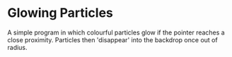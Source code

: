 # Glowing Particles
A simple program in which colourful particles glow if the pointer reaches a close proximity. Particles then 'disappear' into the backdrop once out of radius.
